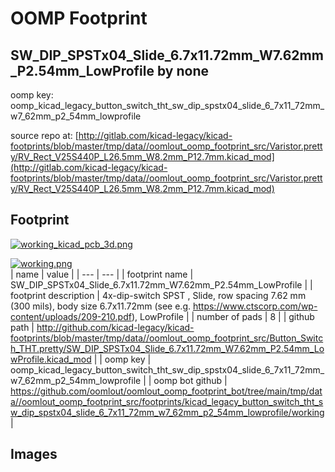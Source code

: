 # OOMP Footprint  
## SW_DIP_SPSTx04_Slide_6.7x11.72mm_W7.62mm_P2.54mm_LowProfile  by none  
  
oomp key: oomp_kicad_legacy_button_switch_tht_sw_dip_spstx04_slide_6_7x11_72mm_w7_62mm_p2_54mm_lowprofile  
  
source repo at: [http://gitlab.com/kicad-legacy/kicad-footprints/blob/master/tmp/data//oomlout_oomp_footprint_src/Varistor.pretty/RV_Rect_V25S440P_L26.5mm_W8.2mm_P12.7mm.kicad_mod](http://gitlab.com/kicad-legacy/kicad-footprints/blob/master/tmp/data//oomlout_oomp_footprint_src/Varistor.pretty/RV_Rect_V25S440P_L26.5mm_W8.2mm_P12.7mm.kicad_mod)  
## Footprint  
  
[![working_kicad_pcb_3d.png](working_kicad_pcb_3d_600.png)](working_kicad_pcb_3d.png)  
  
[![working.png](working_600.png)](working.png)  
| name | value | 
| --- | --- | 
| footprint name | SW_DIP_SPSTx04_Slide_6.7x11.72mm_W7.62mm_P2.54mm_LowProfile | 
| footprint description | 4x-dip-switch SPST , Slide, row spacing 7.62 mm (300 mils), body size 6.7x11.72mm (see e.g. https://www.ctscorp.com/wp-content/uploads/209-210.pdf), LowProfile | 
| number of pads | 8 | 
| github path | http://github.com/kicad-legacy/kicad-footprints/blob/master/tmp/data//oomlout_oomp_footprint_src/Button_Switch_THT.pretty/SW_DIP_SPSTx04_Slide_6.7x11.72mm_W7.62mm_P2.54mm_LowProfile.kicad_mod | 
| oomp key | oomp_kicad_legacy_button_switch_tht_sw_dip_spstx04_slide_6_7x11_72mm_w7_62mm_p2_54mm_lowprofile | 
| oomp bot github | https://github.com/oomlout/oomlout_oomp_footprint_bot/tree/main/tmp/data//oomlout_oomp_footprint_src/footprints/kicad_legacy_button_switch_tht_sw_dip_spstx04_slide_6_7x11_72mm_w7_62mm_p2_54mm_lowprofile/working | 
## Images  
